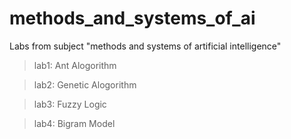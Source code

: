 # methods_and_systems_of_ai
Labs from subject "methods and systems of artificial intelligence"

>lab1: Ant Alogorithm

>lab2: Genetic Alogorithm

>lab3: Fuzzy Logic

>lab4: Bigram Model
